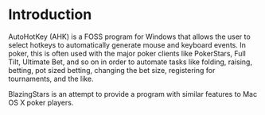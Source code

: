 # Introduction #

AutoHotKey (AHK) is a FOSS program for Windows that allows the user to select hotkeys to automatically generate mouse and keyboard events.  In poker, this is often used with the major poker clients like PokerStars, Full Tilt, Ultimate Bet, and so on in order to automate tasks like folding, raising, betting, pot sized betting, changing the bet size, registering for tournaments, and the like.

BlazingStars is an attempt to provide a program with similar features to Mac OS X poker players.